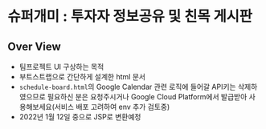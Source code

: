 # 슈퍼개미 : 투자자 정보공유 및 친목 게시판

## Over View
- 팀프로젝트 UI 구상하는 목적
- 부트스트랩으로 간단하게 설계한 html 문서
- `schedule-board.html`의 Google Calendar 관련 로직에 들어갈 API키는 삭제하였으므로 필요하신 분은 요청주시거나 Google Cloud Platform에서 발급받아 사용해보세요(서비스 배포 고려하여 env 추가 검토중)
- 2022년 1월 12일 중으로 JSP로 변환예정
